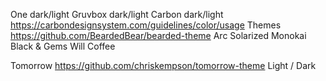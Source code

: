 One dark/light
Gruvbox dark/light
Carbon dark/light https://carbondesignsystem.com/guidelines/color/usage
Themes https://github.com/BeardedBear/bearded-theme
Arc
Solarized
Monokai
Black & Gems
Will
Coffee

Tomorrow https://github.com/chriskempson/tomorrow-theme Light / Dark

